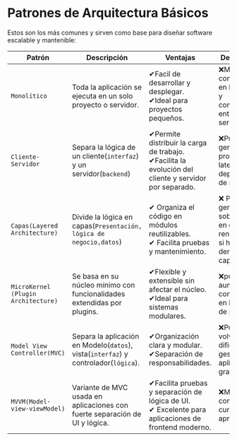 # Patrones de Arquitectura Básicos 

Estos son los más comunes y sirven como base para diseñar software escalable y mantenible:

| **Patrón** | **Descripción** | **Ventajas** | **Desventajas** |
|----------------------|---------------------|-----------|------------|
| `Monolítico` | Toda la aplicación se ejecuta en un solo proyecto o servidor. | ✔Facil de desarrollar y desplegar. <br> ✔Ideal para proyectos pequeños. | ❌Mayor complejidad en la gestión y comunicación entre servicios. | 
| `Cliente-Servidor` | Separa la lógica de un cliente(`interfaz`) y un servidor(`backend`) | ✔Permite distribuir la carga de trabajo. <br> ✔Facilita la evolución del cliente y servidor por separado. | ❌Puede generar problemas de latencia y dependencia de red. |
| `Capas(Layered Architecture)` | Divide la lógica en capas(`Presentación, lógica de negocio,datos`) | ✔ Organiza el código en módulos reutilizables. <br> ✔ Facilita pruebas y mantenimiento. | ❌ Puede generar sobrecarga en el rendimiento si hay demasiadas capas. |
| `MicroKernel (Plugin Architecture)` | Se basa en su núcleo mínimo con funcionalidades extendidas por plugins. | ✔Flexible y extensible sin afectar el núcleo. <br> ✔Ideal para sistemas modulares. | ❌puede aumentar la complejidad en la gestión de plugins. |
| `Model View Controller(MVC)` | Separa la aplicación en Modelo(`datos`), vista(`interfaz`) y controlador(`lógica`). | ✔Organización clara y modular. <br> ✔Separación de responsabilidades. | ❌Puede volverse dificil de gestionar en aplicaciones grandes. | 
| `MVVM(Model-view-viewModel)` | Variante de MVC usada en aplicaciones con fuerte separación de UI y lógica. | ✔Facilita pruebas y separación de lógica de UI. <br> ✔ Excelente para aplicaciones de frontend moderno. | ❌Mayor complejidad y curva de aprendizaje. |